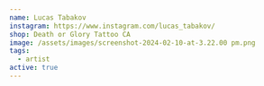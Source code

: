 ```yaml
---
name: Lucas Tabakov
instagram: https://www.instagram.com/lucas_tabakov/
shop: Death or Glory Tattoo CA
image: /assets/images/screenshot-2024-02-10-at-3.22.00 pm.png
tags:
  - artist
active: true
---
```


